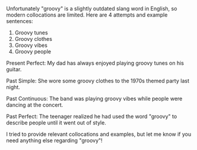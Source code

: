 
 Unfortunately "groovy" is a slightly outdated slang word in English, so modern collocations are limited. Here are 4 attempts and example sentences:

1. Groovy tunes
2. Groovy clothes
3. Groovy vibes
4. Groovy people

Present Perfect:
My dad has always enjoyed playing groovy tunes on his guitar.

Past Simple: 
She wore some groovy clothes to the 1970s themed party last night.

Past Continuous:
The band was playing groovy vibes while people were dancing at the concert.

Past Perfect:
The teenager realized he had used the word "groovy" to describe people until it went out of style.

I tried to provide relevant collocations and examples, but let me know if you need anything else regarding "groovy"!